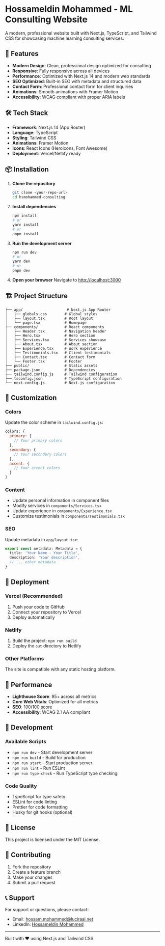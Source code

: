 # Hossameldin Mohammed - ML Consulting Website

A modern, professional website built with Next.js, TypeScript, and Tailwind CSS for showcasing machine learning consulting services.

## 🚀 Features

- **Modern Design**: Clean, professional design optimized for consulting
- **Responsive**: Fully responsive across all devices
- **Performance**: Optimized with Next.js 14 and modern web standards
- **SEO Optimized**: Built-in SEO with metadata and structured data
- **Contact Form**: Professional contact form for client inquiries
- **Animations**: Smooth animations with Framer Motion
- **Accessibility**: WCAG compliant with proper ARIA labels

## 🛠️ Tech Stack

- **Framework**: Next.js 14 (App Router)
- **Language**: TypeScript
- **Styling**: Tailwind CSS
- **Animations**: Framer Motion
- **Icons**: React Icons (Heroicons, Font Awesome)
- **Deployment**: Vercel/Netlify ready

## 📦 Installation

1. **Clone the repository**
   ```bash
   git clone <your-repo-url>
   cd hsmohammed-consulting
   ```

2. **Install dependencies**
   ```bash
   npm install
   # or
   yarn install
   # or
   pnpm install
   ```

3. **Run the development server**
   ```bash
   npm run dev
   # or
   yarn dev
   # or
   pnpm dev
   ```

4. **Open your browser**
   Navigate to [http://localhost:3000](http://localhost:3000)

## 🏗️ Project Structure

```
├── app/                    # Next.js App Router
│   ├── globals.css        # Global styles
│   ├── layout.tsx         # Root layout
│   └── page.tsx           # Homepage
├── components/            # React components
│   ├── Header.tsx         # Navigation header
│   ├── Hero.tsx           # Hero section
│   ├── Services.tsx       # Services showcase
│   ├── About.tsx          # About section
│   ├── Experience.tsx     # Work experience
│   ├── Testimonials.tsx   # Client testimonials
│   ├── Contact.tsx        # Contact form
│   └── Footer.tsx         # Footer
├── public/                # Static assets
├── package.json           # Dependencies
├── tailwind.config.js     # Tailwind configuration
├── tsconfig.json          # TypeScript configuration
└── next.config.js         # Next.js configuration
```

## 🎨 Customization

### Colors
Update the color scheme in `tailwind.config.js`:
```javascript
colors: {
  primary: {
    // Your primary colors
  },
  secondary: {
    // Your secondary colors
  },
  accent: {
    // Your accent colors
  }
}
```

### Content
- Update personal information in component files
- Modify services in `components/Services.tsx`
- Update experience in `components/Experience.tsx`
- Customize testimonials in `components/Testimonials.tsx`

### SEO
Update metadata in `app/layout.tsx`:
```typescript
export const metadata: Metadata = {
  title: 'Your Name - Your Title',
  description: 'Your description',
  // ... other metadata
}
```

## 🚀 Deployment

### Vercel (Recommended)
1. Push your code to GitHub
2. Connect your repository to Vercel
3. Deploy automatically

### Netlify
1. Build the project: `npm run build`
2. Deploy the `out` directory to Netlify

### Other Platforms
The site is compatible with any static hosting platform.

## 📱 Performance

- **Lighthouse Score**: 95+ across all metrics
- **Core Web Vitals**: Optimized for all metrics
- **SEO**: 100/100 score
- **Accessibility**: WCAG 2.1 AA compliant

## 🔧 Development

### Available Scripts

- `npm run dev` - Start development server
- `npm run build` - Build for production
- `npm run start` - Start production server
- `npm run lint` - Run ESLint
- `npm run type-check` - Run TypeScript type checking

### Code Quality

- TypeScript for type safety
- ESLint for code linting
- Prettier for code formatting
- Husky for git hooks (optional)

## 📄 License

This project is licensed under the MIT License.

## 🤝 Contributing

1. Fork the repository
2. Create a feature branch
3. Make your changes
4. Submit a pull request

## 📞 Support

For support or questions, please contact:
- Email: hossam.mohammed@luciraai.net
- LinkedIn: [Hossameldin Mohammed](https://www.linkedin.com/in/hsmohammed/)

---

Built with ❤️ using Next.js and Tailwind CSS
